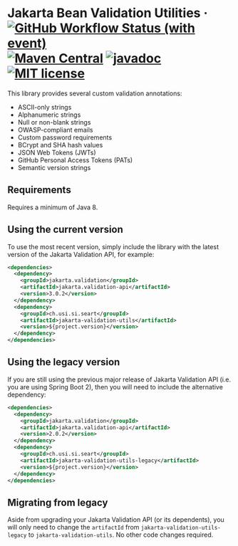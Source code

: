 # Jakarta Bean Validation Utilities &middot; [![GitHub Workflow Status (with event)](https://img.shields.io/github/actions/workflow/status/seart-group/jakarta-validation-utils/package.yml)](https://github.com/seart-group/jakarta-validation-utils/actions/workflows/package.yml) [![Maven Central](https://img.shields.io/maven-central/v/ch.usi.si.seart/jakarta-validation-utils)](https://central.sonatype.com/artifact/ch.usi.si.seart/jakarta-validation-utils) [![javadoc](https://javadoc.io/badge2/ch.usi.si.seart/jakarta-validation-utils/javadoc.svg)](https://javadoc.io/doc/ch.usi.si.seart/jakarta-validation-utils) [![MIT license](https://img.shields.io/github/license/seart-group/jakarta-validation-utils)](https://github.com/seart-group/jakarta-validation-utils/blob/master/LICENSE)

This library provides several custom validation annotations:

- ASCII-only strings
- Alphanumeric strings
- Null or non-blank strings
- OWASP-compliant emails
- Custom password requirements
- BCrypt and SHA hash values
- JSON Web Tokens (JWTs)
- GitHub Personal Access Tokens (PATs)
- Semantic version strings

## Requirements

Requires a minimum of Java 8.

## Using the current version

To use the most recent version, simply include the library with the latest version of the Jakarta Validation API,
for example:

```xml
<dependencies>
  <dependency>
    <groupId>jakarta.validation</groupId>
    <artifactId>jakarta.validation-api</artifactId>
    <version>3.0.2</version>
  </dependency>
  <dependency>
    <groupId>ch.usi.si.seart</groupId>
    <artifactId>jakarta-validation-utils</artifactId>
    <version>${project.version}</version>
  </dependency>
</dependencies>
```

## Using the legacy version

If you are still using the previous major release of Jakarta Validation API (i.e. you are using Spring Boot 2),
then you will need to include the alternative dependency:

```xml
<dependencies>
  <dependency>
    <groupId>jakarta.validation</groupId>
    <artifactId>jakarta.validation-api</artifactId>
    <version>2.0.2</version>
  </dependency>
  <dependency>
    <groupId>ch.usi.si.seart</groupId>
    <artifactId>jakarta-validation-utils-legacy</artifactId>
    <version>${project.version}</version>
  </dependency>
</dependencies>
```

## Migrating from legacy

Aside from upgrading your Jakarta Validation API (or its dependents),
you will only need to change the `artifactId` from `jakarta-validation-utils-legacy` to `jakarta-validation-utils`.
No other code changes required.
